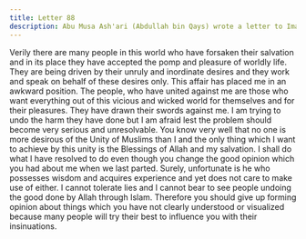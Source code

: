 ```yaml
---
title: Letter 88
description: Abu Musa Ash'ari (Abdullah bin Qays) wrote a letter to Imam Ali (a) from the place where decision of the arbitration took place. Imam Ali (a) wrote to him the following letter in reply. Sayyid bin Yah...
---
```


Verily there are many people in this world who have forsaken their salvation and in its place 
they have accepted the pomp and pleasure of worldly life. They are being driven by their 
unruly and inordinate desires and they work and speak on behalf of these desires only. 
This affair has placed me in an awkward position. The people, who have united against me 
are those who want everything out of this vicious and wicked world for themselves and for 
their pleasures. They have drawn their swords against me. I am trying to undo the harm they 
have done but I am afraid lest the problem should become very serious and unresolvable. 
You know very well that no one is more desirous of the Unity of Muslims than I and the only 
thing which I want to achieve by this unity is the Blessings of Allah and my salvation. I shall 
do what I have resolved to do even though you change the good opinion which you had about 
me when we last parted. Surely, unfortunate is he who possesses wisdom and acquires 
experience and yet does not care to make use of either. 
I cannot tolerate lies and I cannot bear to see people undoing the good done by Allah through 
Islam. 
Therefore you should give up forming opinion about things which you have not clearly 
understood or visualized because many people will try their best to influence you with their 
insinuations.